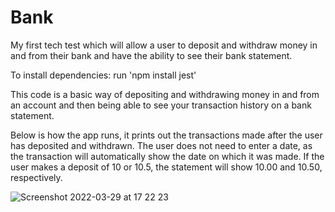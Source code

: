 # Bank

My first tech test which will allow a user to deposit and withdraw money in and from their bank and have the ability to see their bank statement.

To install dependencies: run 'npm install jest'

This code is a basic way of depositing and withdrawing money in and from an account and then being able to see your transaction history on a bank statement.

Below is how the app runs, it prints out the transactions made after the user has deposited and withdrawn. The user does not need to enter a date, as the transaction will automatically show the date on which it was made. If the user makes a deposit of 10 or 10.5, the statement will show 10.00 and 10.50, respectively.

![Screenshot 2022-03-29 at 17 22 23](https://user-images.githubusercontent.com/93666673/160659297-39b623fd-af89-4619-a813-1af15cfee32f.png)





